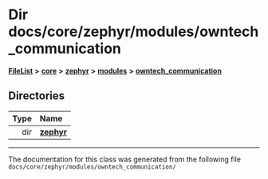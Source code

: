

# Dir docs/core/zephyr/modules/owntech\_communication



[**FileList**](files.md) **>** [**core**](dir_771164b9325b04f1442f7a3ffa8ecb89.md) **>** [**zephyr**](dir_09002e7ce91f09aeb040dfd1861a47f4.md) **>** [**modules**](dir_6d0fb8ab814c517e7f155fb837e32f72.md) **>** [**owntech\_communication**](dir_c4fe9b0224a9586dd317852c3c5604f8.md)














## Directories

| Type | Name |
| ---: | :--- |
| dir | [**zephyr**](dir_ed8beaa694e779377b0049b01e5ade22.md) <br> |

























































------------------------------
The documentation for this class was generated from the following file `docs/core/zephyr/modules/owntech_communication/`

